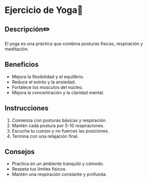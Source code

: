 # Ejercicio de Yoga👏

## Descripción✏️
El yoga es una práctica que combina posturas físicas, respiración y meditación.

## Beneficios
- Mejora la flexibilidad y el equilibrio.
- Reduce el estrés y la ansiedad.
- Fortalece los músculos del núcleo.
- Mejora la concentración y la claridad mental.

## Instrucciones
1. Comienza con posturas básicas y respiración.
2. Mantén cada postura por 5-10 respiraciones.
3. Escucha tu cuerpo y no fuerces las posiciones.
4. Termina con una relajación final.


## Consejos
- Practica en un ambiente tranquilo y cómodo.
- Respeta tus límites físicos.
- Mantén una respiración constante y profunda. 